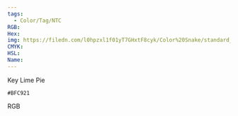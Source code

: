 ```yaml
---
tags:
  - Color/Tag/NTC
RGB:
Hex:
img: https://filedn.com/l0hpzxl1f01yT7GHxtF8cyk/Color%20Snake/standard_csv_to_svg/BFC921.svg
CMYK:
HSL:
Name:
---
```

Key Lime Pie
```palette
#BFC921
```
RGB
